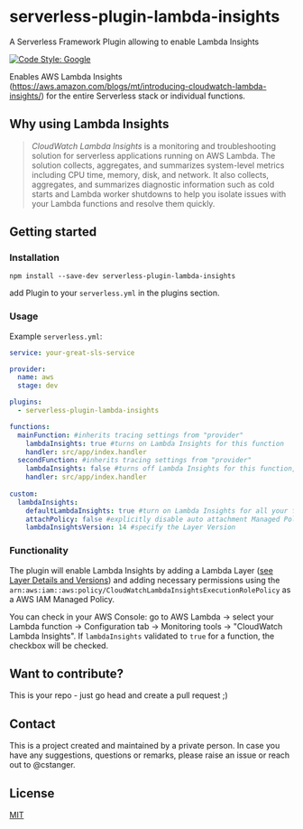 # serverless-plugin-lambda-insights
A Serverless Framework Plugin allowing to enable Lambda Insights

[![Code Style: Google](https://img.shields.io/badge/code%20style-google-blueviolet.svg)](https://github.com/google/gts)
<!-- [![npm version](https://badge.fury.io/js/serverless-plugin-tracing.svg)](https://badge.fury.io/js/serverless-plugin-tracing) -->
<!-- [![CircleCI](https://circleci.com/gh/alex-murashkin/serverless-plugin-tracing.svg?style=shield)](https://circleci.com/gh/alex-murashkin/serverless-plugin-tracing) -->
<!-- [![Coverage Status](https://coveralls.io/repos/github/AlexanderMS/serverless-plugin-tracing/badge.svg)](https://coveralls.io/github/alex-murashkin/serverless-plugin-tracing) -->

Enables AWS Lambda Insights (https://aws.amazon.com/blogs/mt/introducing-cloudwatch-lambda-insights/) for the entire Serverless stack or individual functions.

## Why using Lambda Insights  

> *CloudWatch Lambda Insights* is a monitoring and troubleshooting solution for serverless applications running on AWS Lambda. The solution collects, aggregates, and summarizes system-level metrics including CPU time, memory, disk, and network. It also collects, aggregates, and summarizes diagnostic information such as cold starts and Lambda worker shutdowns to help you isolate issues with your Lambda functions and resolve them quickly.

## Getting started

### Installation
`npm install --save-dev serverless-plugin-lambda-insights`

add Plugin to your `serverless.yml` in the plugins section.


### Usage 
Example `serverless.yml`:

```yaml
service: your-great-sls-service

provider:
  name: aws
  stage: dev

plugins:
  - serverless-plugin-lambda-insights

functions:
  mainFunction: #inherits tracing settings from "provider"
    lambdaInsights: true #turns on Lambda Insights for this function
    handler: src/app/index.handler
  secondFunction: #inherits tracing settings from "provider"
    lambdaInsights: false #turns off Lambda Insights for this function, will overrule custom settings
    handler: src/app/index.handler
 
custom:
  lambdaInsights: 
    defaultLambdaInsights: true #turn on Lambda Insights for all your function, if 
    attachPolicy: false #explicitly disable auto attachment Managed Policy. 
    lambdaInsightsVersion: 14 #specify the Layer Version
```
### Functionality

The plugin will enable Lambda Insights by adding a Lambda Layer ([see Layer Details and Versions](https://docs.aws.amazon.com/AmazonCloudWatch/latest/monitoring/Lambda-Insights-extension-versions.html)) and adding necessary permissions using the `arn:aws:iam::aws:policy/CloudWatchLambdaInsightsExecutionRolePolicy` as a AWS IAM Managed Policy. 

 You can check in your AWS Console:
go to AWS Lambda -> select your Lambda function -> Configuration tab -> Monitoring tools ->
"CloudWatch Lambda Insights". 
If `lambdaInsights` validated to `true` for a function,
the checkbox will be checked.

## Want to contribute?
This is your repo - just go head and create a pull request ;)
## Contact
This is a project created and maintained by a private person. 
In case you have any suggestions, questions or remarks, please raise an issue or reach out to @cstanger.
## License
[MIT](LICENSE)